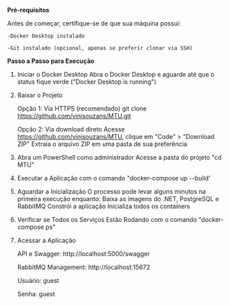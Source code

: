 <b>Pré-requisitos</b>

Antes de começar, certifique-se de que sua máquina possui:

    -Docker Desktop instalado

    -Git instalado (opcional, apenas se preferir clonar via SSH)

<b>Passo a Passo para Execução</b>

1. Iniciar o Docker Desktop
Abra o Docker Desktop e aguarde até que o status fique verde ("Docker Desktop is running")
2. Baixar o Projeto
   
    Opção 1: Via HTTPS (recomendado)
    git clone https://github.com/vinisouzans/MTU.git

    Opção 2: Via download direto
    Acesse https://github.com/vinisouzans/MTU, clique em "Code" > "Download ZIP"
    Extraia o arquivo ZIP em uma pasta de sua preferência
  
4. Abra um PowerShell como administrador
Acesse a pasta do projeto "cd MTU"
5.  Executar a Aplicação com o comando "docker-compose up --build'
6. Aguardar a Inicialização
O processo pode levar alguns minutos na primeira execução enquanto:
Baixa as imagens do .NET, PostgreSQL e RabbitMQ
Constrói a aplicação
Inicializa todos os containers
7. Verificar se Todos os Serviços Estão Rodando com o comando "docker-compose ps"
8. Acessar a Aplicação
   
    API e Swagger: http://localhost:5000/swagger
  
    RabbitMQ Management: http://localhost:15672
  
    Usuário: guest
  
    Senha: guest
